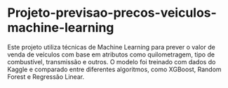 # Projeto-previsao-precos-veiculos-machine-learning
Este projeto utiliza técnicas de Machine Learning para prever o valor de venda de veículos com base em atributos como quilometragem, tipo de combustível, transmissão e outros. O modelo foi treinado com dados do Kaggle e comparado entre diferentes algoritmos, como XGBoost, Random Forest e Regressão Linear. 
